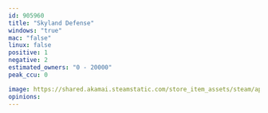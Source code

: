 ```yaml
---
id: 905960
title: "Skyland Defense"
windows: "true"
mac: "false"
linux: false
positive: 1
negative: 2
estimated_owners: "0 - 20000"
peak_ccu: 0

image: https://shared.akamai.steamstatic.com/store_item_assets/steam/apps/905960/header.jpg?t=1561464041
opinions:
---
```

